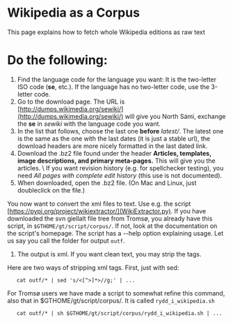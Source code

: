 # Wikipedia as a Corpus

This page explains how to fetch whole Wikipedia editions as raw text

# Do the following:

1. Find the language code for the language you want: It is the two-letter ISO code (**se**, etc.). If the language has no two-letter code, use the 3-letter code.
1. Go to the download page. The URL is [http://dumps.wikimedia.org/sewiki/](http://dumps.wikimedia.org/sewiki/) will give you North Sámi, exchange the **se** in _sewiki_ with the language code you want.
1. In the list that follows, choose the last one **before** _latest/_. The
   latest one is the same as the one with the last dates (it is just a stable url), the download headers are more nicely formatted in the last dated link.
1. Download the .bz2 file found under the header
   **Articles, templates, image descriptions, and primary meta-pages.**
   This will give you the articles. \\
   If you want revision history (e.g. for spellchecker testing), you need
   _All pages with complete edit history_ (this use is not documented).
1. When downloaded, open the .bz2 file. (On Mac and Linux, just doubleclick on the file.)

You now want to convert the xml files to text. Use e.g. the script [https://pypi.org/project/wikiextractor/](WikiExtractor.py). If you have downloaded the svn giellalt file tree from Tromsø, you already have this script, in `$GTHOME/gt/script/corpus/`. If not, look at the documentation on the script's homepage. The script has a --help option explaining
usage. Let us say you call the folder for output `outf`.

1. The output is xml. If you want clean text, you may strip the tags.

Here are two ways of stripping xml tags. First, just with sed:

```
   cat outf/* | sed 's/<[^>]*>//g;' | ...
```

For Tromsø users we have made a script to somewhat refine this command, also that in $GTHOME/gt/script/corpus/. It is called `rydd_i_wikipedia.sh`

```
   cat outf/* | sh $GTHOME/gt/script/corpus/rydd_i_wikipedia.sh | ...
```
